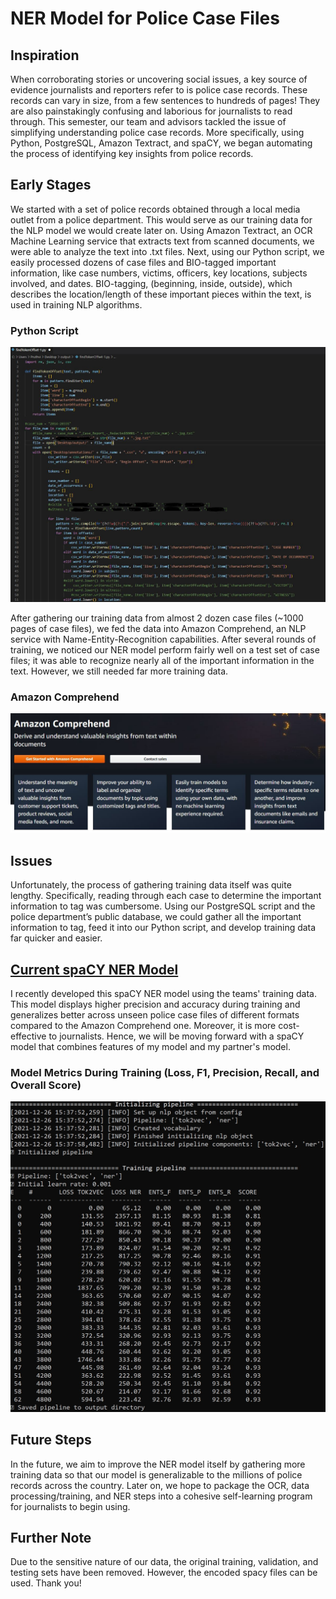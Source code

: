 # NER Model for Police Case Files

## Inspiration

When corroborating stories or uncovering social issues, a key source of evidence journalists and reporters refer to is police case records. These records can vary in size, 
from a few sentences to hundreds of pages! 
They are also painstakingly confusing and laborious for journalists to read through.
This semester, our team and advisors tackled the issue of simplifying understanding police case records. More specifically, using Python, PostgreSQL, Amazon Textract, and 
spaCY, we began automating the process of identifying key insights from police records.

## Early Stages
We started with a set of police records obtained through a local media outlet from a police department. This would serve as our training data for the NLP model we would 
create later on. Using Amazon Textract, an OCR Machine Learning service that extracts text from scanned documents, we were able to analyze the text into .txt files. 
Next, using our Python script, we easily processed dozens of case files and BIO-tagged important information, like case numbers, victims, officers, key locations, 
subjects involved, and dates. BIO-tagging, (beginning, inside, outside), which describes the location/length of these important pieces within the text, is used in 
training NLP algorithms.

### Python Script
![Python Script](1_F_WsXpUUbizvgDHlkHDzgg.jpeg)

After gathering our training data from almost 2 dozen case files (~1000 pages of case files), we fed the data into Amazon Comprehend, an NLP service with 
Name-Entity-Recognition capabilities. After several rounds of training, we noticed our NER model perform fairly well on a test set of case files; 
it was able to recognize nearly all of the important information in the text. However, we still needed far more training data.

### Amazon Comprehend
![alt text](1_laP6-o_KLVmEufYDHX77lQ.jpeg)

## Issues
Unfortunately, the process of gathering training data itself was quite lengthy. Specifically, reading through each case to determine the 
important information to tag was cumbersome. Using our PostgreSQL script and the police department’s public database, we could gather all the important 
information to tag, feed it into our Python script, and develop training data far quicker and easier.

## [Current spaCY NER Model](https://github.com/pruthvi-innamuri/policing-ner-model/tree/main/policingnotebook/ner_model)
I recently developed this spaCY NER model using the teams' training data. This model displays higher precision and accuracy during training 
and generalizes better across unseen police case files of different formats compared to the Amazon Comprehend one. Moreover, it is more cost-effective to 
journalists. Hence, we will be moving forward with a spaCY model that combines features of my model and my partner's model.

### Model Metrics During Training (Loss, F1, Precision, Recall, and Overall Score)
![model statistics during training](https://github.com/pruthvi-innamuri/policing-ner-model/blob/main/Screenshot%202021-12-26%20162705.jpg)

## Future Steps
In the future, we aim to improve the NER model itself by gathering more training data so that our model is generalizable to the millions of police records across the country.
Later on, we hope to package the OCR, data processing/training, and NER steps into a cohesive self-learning program for journalists to begin using.

## Further Note
Due to the sensitive nature of our data, the original training, validation, and testing sets have been removed. However, the encoded spacy files can be used. Thank you!
